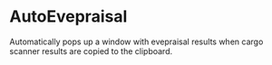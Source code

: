 # AutoEvepraisal
Automatically pops up a window with evepraisal results when cargo scanner results are copied to the clipboard.
